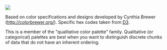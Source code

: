 ![](https://raw.githubusercontent.com/phillbaker/graphite-templates/master/colorbrewer-qualitative-set1/preview.png)

Based on color specifications and designs developed by Cynthia Brewer (http://colorbrewer.org/). Specific hex codes taken from [D3](https://raw.githubusercontent.com/mbostock/d3/master/lib/colorbrewer/colorbrewer.js).


This is a member of the "qualitative color palette" family. Qualitative (or categorical) palettes are best when you want to distinguish discrete chunks of data that do not have an inherent ordering.
